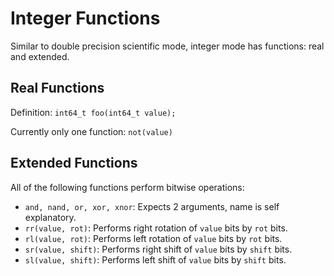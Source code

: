 # Integer Functions

Similar to double precision scientific mode, integer mode has functions: real and extended.

## Real Functions

Definition: `int64_t foo(int64_t value);`

Currently only one function: `not(value)`

## Extended Functions

All of the following functions perform bitwise operations:

- `and, nand, or, xor, xnor`: Expects 2 arguments, name is self explanatory.
- `rr(value, rot)`: Performs right rotation of `value` bits by `rot` bits.
- `rl(value, rot)`: Performs left rotation of `value` bits by `rot` bits.
- `sr(value, shift)`: Performs right shift of `value` bits by `shift` bits.
- `sl(value, shift)`: Performs left shift of `value` bits by `shift` bits.
